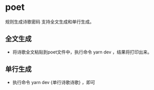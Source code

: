 # poet
规则生成诗歌密码
支持全文生成和单行生成。
## 全文生成
* 将诗歌全文粘贴到poet文件中，执行命令 yarn dev ，结果将打印出来。
## 单行生成
* 执行命令 yarn dev {单行诗歌诗歌} ，即可
